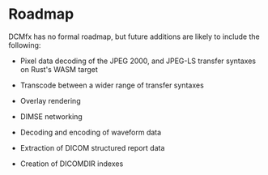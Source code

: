 # Roadmap

DCMfx has no formal roadmap, but future additions are likely to include the
following:

- Pixel data decoding of the JPEG 2000, and JPEG-LS transfer syntaxes on Rust's
  WASM target

- Transcode between a wider range of transfer syntaxes

- Overlay rendering

- DIMSE networking

- Decoding and encoding of waveform data

- Extraction of DICOM structured report data

- Creation of DICOMDIR indexes
